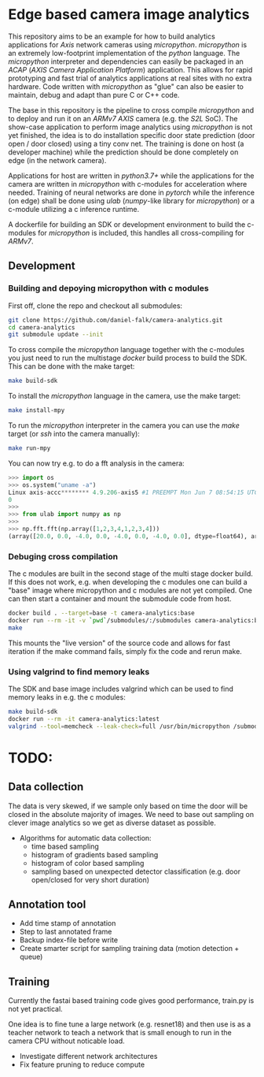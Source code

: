 # Edge based camera image analytics

This repository aims to be an example for how to build analytics applications for *Axis* network cameras using *micropython*. *micropython* is an extremely low-footprint implementation of the *python* language. The *micropython* interpreter and dependencies can easily be packaged in an *ACAP* (*AXIS Camera Application Platform*) application. This allows for rapid prototyping and fast trial of analytics applications at real sites with no extra hardware. Code written with *micropython* as "glue" can also be easier to maintain, debug and adapt than pure C or C++ code. 

The base in this repository is the pipeline to cross compile *micropython* and to deploy and run it on an *ARMv7* *AXIS* camera (e.g. the *S2L* SoC). The show-case application to perform image analytics using *micropython* is not yet finished, the idea is to do installation specific door state prediction (door open / door closed) using a tiny conv net. The training is done on host (a developer machine) while the prediction should be done completely on edge (in the network camera).

Applications for host are written in *python3.7+* while the applications for the camera are written in *micropython* with c-modules for acceleration where needed. Training of neural networks are done in *pytorch* while the inference (on edge) shall be done using *ulab* (*numpy*-like library for *micropython*) or a c-module utilizing a c inference runtime.

A dockerfile for building an SDK or development environment to build the c-modules for *micropython* is included, this handles all cross-compiling for *ARMv7*.

## Development

### Building and depoying micropython with c modules

First off, clone the repo and checkout all submodules:
```bash
git clone https://github.com/daniel-falk/camera-analytics.git
cd camera-analytics
git submodule update --init
```

To cross compile the *micropython* language together with the c-modules you just need to run the multistage *docker* build process to build the SDK. This can be done with the make target:
```bash
make build-sdk
```

To install the *micropython* language in the camera, use the make target:
```bash
make install-mpy
```

To run the *micropython* interpreter in the camera you can use the *make* target (or *ssh* into the camera manually):
```bash
make run-mpy
```

You can now try e.g. to do a fft analysis in the camera:

```python
>>> import os
>>> os.system("uname -a")
Linux axis-accc******** 4.9.206-axis5 #1 PREEMPT Mon Jun 7 08:54:15 UTC 2021 armv7l GNU/Linux
0
>>>
>>> from ulab import numpy as np
>>> 
>>> np.fft.fft(np.array([1,2,3,4,1,2,3,4]))
(array([20.0, 0.0, -4.0, 0.0, -4.0, 0.0, -4.0, 0.0], dtype=float64), array([0.0, 0.0, 3.999999999999999, 0.0, 0.0, 0.0, -3.999999999999999, 0.0], dtype=float64))
```


### Debuging cross compilation
The c modules are built in the second stage of the multi stage docker build. If this does not work, e.g. when developing the c modules one can build a "base" image where micropython and c modules are not yet compiled. One can then start a container and mount the submodule code from host.
```bash
docker build . --target=base -t camera-analytics:base
docker run --rm -it -v `pwd`/submodules/:/submodules camera-analytics:base
make
```
This mounts the "live version" of the source code and allows for fast iteration if the make command fails, simply fix the code and rerun make.

### Using valgrind to find memory leaks
The SDK and base image includes valgrind which can be used to find memory leaks in e.g. the c modules:
```bash
make build-sdk
docker run --rm -it camera-analytics:latest
valgrind --tool=memcheck --leak-check=full /usr/bin/micropython /submodules/ujpeg/test.py
```

# TODO:

## Data collection

The data is very skewed, if we sample only based on time the door will be closed in the absolute majority of images. We need to base out sampling on clever image analytics so we get as diverse dataset as possible.

- Algorithms for automatic data collection:
    * time based sampling
    * histogram of gradients based sampling
    * histogram of color based sampling
    * sampling based on unexpected detector classification (e.g. door open/closed for very short duration)

## Annotation tool

- Add time stamp of annotation
- Step to last annotated frame
- Backup index-file before write
- Create smarter script for sampling training data (motion detection + queue)

## Training

Currently the fastai based training code gives good performance, train.py is not yet practical.

One idea is to fine tune a large network (e.g. resnet18) and then use is as a teacher network to teach a network that is small enough to run in the camera CPU without noticable load.

- Investigate different network architectures
- Fix feature pruning to reduce compute
